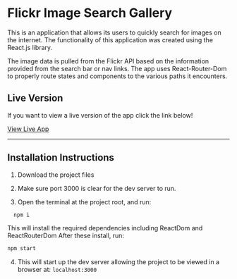# Flickr Image Search Gallery

This is an application that allows its users to quickly search for images on the internet.
The functionality of this application was created using the React.js library.

The image data is pulled from the Flickr API based on the information provided from the search bar or nav links.
The app uses React-Router-Dom to properly route states and components to the various paths it encounters.

## Live Version

If you want to view a live version of the app click the link below!

   [View Live App](http://avcx.github.io/7-gallery-app)

   ---

## Installation Instructions

1. Download the project files

2. Make sure port 3000 is clear for the dev server to run.

3. Open the terminal at the project root, and run:

 ``` zsh
   npm i
   ```

   This will install the required dependencies including ReactDom and ReactRouterDom
   After these install, run:

   ``` zsh
   npm start
   ```

4. This will start up the dev server allowing the project to be viewed in a browser at: `localhost:3000`
